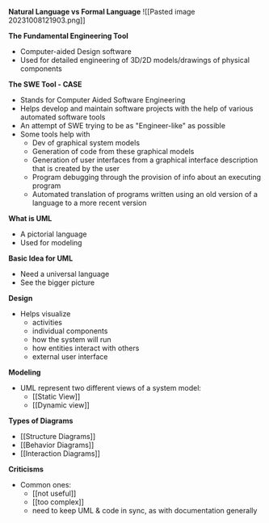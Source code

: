 **Natural Language vs Formal Language**
![[Pasted image 20231008121903.png]]

**The Fundamental Engineering Tool**
- Computer-aided Design software
- Used for detailed engineering of 3D/2D models/drawings of physical components


**The SWE Tool - CASE**
- Stands for Computer Aided Software Engineering
- Helps develop and maintain software projects with the help of various automated software tools
- An attempt of SWE trying to be as "Engineer-like" as possible
- Some tools help with 
	- Dev of graphical system models
	- Generation of code from these graphical models
	- Generation of user interfaces from a graphical interface description that is created by the user
	- Program debugging through the provision of info about an executing program
	- Automated translation of programs written using an old version of a language to a more recent version


**What is UML**
- A pictorial language
- Used for modeling

**Basic Idea for UML**
- Need a universal language
- See the bigger picture


**Design**
- Helps visualize
	- activities
	- individual components
	- how the system will run
	- how entities interact with others
	- external user interface

**Modeling**
- UML represent two different views of a system model:
	- [[Static View]]
	- [[Dynamic view]]

**Types of Diagrams**
- [[Structure Diagrams]]
- [[Behavior Diagrams]]
- [[Interaction Diagrams]]


**Criticisms**
- Common ones:
	- [[not useful]]
	- [[too complex]]
	- need to keep UML & code in sync, as with documentation generally

